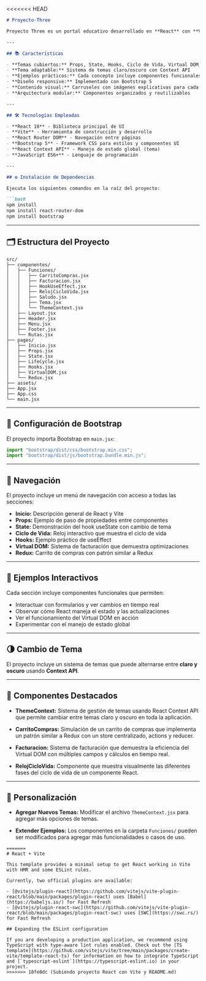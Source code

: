<<<<<<< HEAD
````markdown
# Proyecto-Three

Proyecto Three es un portal educativo desarrollado en **React** con **Vite**, que explora conceptos fundamentales de React mediante ejemplos prácticos y documentación visual. Está diseñado como una herramienta de aprendizaje para desarrolladores que buscan entender los conceptos clave de React.

---

## 📚 Características

- **Temas cubiertos:** Props, State, Hooks, Ciclo de Vida, Virtual DOM, Redux  
- **Tema adaptable:** Sistema de temas claro/oscuro con Context API  
- **Ejemplos prácticos:** Cada concepto incluye componentes funcionales demostrativos  
- **Diseño responsive:** Implementado con Bootstrap 5  
- **Contenido visual:** Carruseles con imágenes explicativas para cada tema  
- **Arquitectura modular:** Componentes organizados y reutilizables  

---

## 🛠 Tecnologías Empleadas

- **React 18** - Biblioteca principal de UI  
- **Vite** - Herramienta de construcción y desarrollo  
- **React Router DOM** - Navegación entre páginas  
- **Bootstrap 5** - Framework CSS para estilos y componentes UI  
- **React Context API** - Manejo de estado global (tema)  
- **JavaScript ES6+** - Lenguaje de programación  

---

## ⚙️ Instalación de Dependencias

Ejecuta los siguientes comandos en la raíz del proyecto:

```bash
npm install
npm install react-router-dom
npm install bootstrap
````

---

## 🗂 Estructura del Proyecto

```text
src/
├── componentes/
│   ├── Funciones/
│   │   ├── CarritoCompras.jsx
│   │   ├── Facturacion.jsx
│   │   ├── HookUseEffect.jsx
│   │   ├── RelojCicloVida.jsx
│   │   ├── Saludo.jsx
│   │   ├── Tema.jsx
│   │   └── ThemeContext.jsx
│   ├── Layout.jsx
│   ├── Header.jsx
│   ├── Menu.jsx
│   ├── Footer.jsx
│   └── Rutas.jsx
├── pages/
│   ├── Inicio.jsx
│   ├── Props.jsx
│   ├── State.jsx
│   ├── LifeCycle.jsx
│   ├── Hooks.jsx
│   ├── VirtualDOM.jsx
│   └── Redux.jsx
├── assets/
├── App.jsx
├── App.css
└── main.jsx
```

---

## 📌 Configuración de Bootstrap

El proyecto importa Bootstrap en `main.jsx`:

```javascript
import "bootstrap/dist/css/bootstrap.min.css";
import "bootstrap/dist/js/bootstrap.bundle.min.js";
```

---

## 🧭 Navegación

El proyecto incluye un menú de navegación con acceso a todas las secciones:

* **Inicio:** Descripción general de React y Vite
* **Props:** Ejemplo de paso de propiedades entre componentes
* **State:** Demonstración del hook useState con cambio de tema
* **Ciclo de Vida:** Reloj interactivo que muestra el ciclo de vida
* **Hooks:** Ejemplo práctico de useEffect
* **Virtual DOM:** Sistema de facturación que demuestra optimizaciones
* **Redux:** Carrito de compras con patrón similar a Redux

---

## 🔹 Ejemplos Interactivos

Cada sección incluye componentes funcionales que permiten:

* Interactuar con formularios y ver cambios en tiempo real
* Observar cómo React maneja el estado y las actualizaciones
* Ver el funcionamiento del Virtual DOM en acción
* Experimentar con el manejo de estado global

---

## 🌗 Cambio de Tema

El proyecto incluye un sistema de temas que puede alternarse entre **claro y oscuro** usando **Context API**.

---

## 💎 Componentes Destacados

* **ThemeContext:**
  Sistema de gestión de temas usando React Context API que permite cambiar entre temas claro y oscuro en toda la aplicación.

* **CarritoCompras:**
  Simulación de un carrito de compras que implementa un patrón similar a Redux con un store centralizado, actions y reducer.

* **Facturacion:**
  Sistema de facturación que demuestra la eficiencia del Virtual DOM con múltiples campos y cálculos en tiempo real.

* **RelojCicloVida:**
  Componente que muestra visualmente las diferentes fases del ciclo de vida de un componente React.

---

## 🔧 Personalización

* **Agregar Nuevos Temas:**
  Modificar el archivo `ThemeContext.jsx` para agregar más opciones de temas.

* **Extender Ejemplos:**
  Los componentes en la carpeta `Funciones/` pueden ser modificados para agregar más funcionalidades o casos de uso.

```
=======
# React + Vite

This template provides a minimal setup to get React working in Vite with HMR and some ESLint rules.

Currently, two official plugins are available:

- [@vitejs/plugin-react](https://github.com/vitejs/vite-plugin-react/blob/main/packages/plugin-react) uses [Babel](https://babeljs.io/) for Fast Refresh
- [@vitejs/plugin-react-swc](https://github.com/vitejs/vite-plugin-react/blob/main/packages/plugin-react-swc) uses [SWC](https://swc.rs/) for Fast Refresh

## Expanding the ESLint configuration

If you are developing a production application, we recommend using TypeScript with type-aware lint rules enabled. Check out the [TS template](https://github.com/vitejs/vite/tree/main/packages/create-vite/template-react-ts) for information on how to integrate TypeScript and [`typescript-eslint`](https://typescript-eslint.io) in your project.
>>>>>>> 18fe0dc (Subiendo proyecto React con Vite y README.md)
